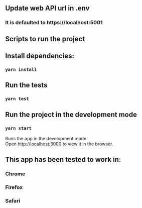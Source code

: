 ## Update web API url in .env
### It is defaulted to https://localhost:5001

## Scripts to run the project

## Install dependencies:

### `yarn install`

## Run the tests

### `yarn test`

## Run the project in the development mode

### `yarn start`

Runs the app in the development mode.<br />
Open [http://localhost:3000](http://localhost:3000) to view it in the browser.

## This app has been tested to work in:
### Chrome
### Firefox
### Safari
